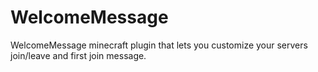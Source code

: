 # WelcomeMessage
WelcomeMessage minecraft plugin that lets you customize your servers join/leave and first join message.
